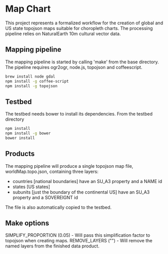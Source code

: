 # Map Chart

This project represents a formalized workflow for the creation of global and US state topojson maps suitable for choropleth charts. The processing pipeline relies on NaturalEarth 10m cultural vector data.

## Mapping pipeline

The mapping pipeline is started by calling 'make' from the base directory. The pipeline requires ogr2ogr, node.js, topojson and coffeescript. 

```bash
brew install node gdal
npm install -g coffee-script
npm install -g topojson
```

## Testbed

The testbed needs bower to install its dependencies. From the testbed directory

```bash
npm install
npm install -g bower
bower install
```

## Products

The mapping pipeline will produce a single topojson map file, worldMap.topo.json, containing three layers:

- countries [national boundaries] have an SU_A3 property and a NAME id
- states [US states]
- subunits [just the boundary of the continental US] have an SU_A3 property and a SOVEREIGNT id

The file is also automatically copied to the testbed.

## Make options

SIMPLIFY_PROPORTION (0.05) - Will pass this simplification factor to topojson when creating maps. 
REMOVE_LAYERS ("") - Will remove the named layers from the finished data product. 
